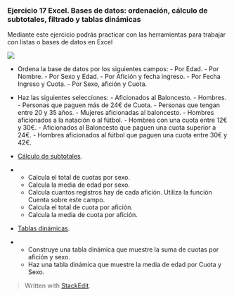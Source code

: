 ### Ejercicio 17 Excel. Bases de datos: ordenación, cálculo de subtotales, filtrado y tablas dinámicas

Mediante este ejercicio podrás practicar con las herramientas para trabajar con listas o bases de datos en Excel

![](http://pruebas.teformas.com/wp-content/uploads/2012/10/bases.jpg)

-   Ordena la base de datos por los siguientes campos:
        -   Por Edad.
        -   Por Nombre.
        -   Por Sexo y Edad.
        -   Por Afición y fecha ingreso.
        -   Por Fecha Ingreso y Cuota.
        -   Por Sexo, afición y Cuota.

  

-  Haz las siguientes selecciones:
        -   Aficionados al Baloncesto.
        -   Hombres.
        -   Personas que paguen más de 24€ de Cuota.
        -   Personas que tengan entre 20 y 35 años.
        -   Mujeres aficionadas al baloncesto.
        -   Hombres aficionados a la natación o al fútbol.
        -   Hombres con una cuota entre 12€ y 30€.
        -   Aficionados al Baloncesto que paguen una cuota superior a 24€.
        -   Hombres aficionados al fútbol que paguen una cuota entre 30€ y 42€.

-   [Cálculo de subtotales](http://pruebas.teformas.com/cursos-de-informatica/curso-excel-ejercicios-practicos/leccion/bases-de-datos-excel/).

-   -   Calcula el total de cuotas por sexo.
    -   Calcula la media de edad por sexo.
    -   Calcula cuantos registros hay de cada afición. Utiliza la función Cuenta sobre este campo.
    -   Calcula el total de cuota por afición.
    -   Calcula la media de cuota por afición.

-   [Tablas dinámicas](http://pruebas.teformas.com/cursos-de-informatica/curso-excel-ejercicios-practicos/leccion/bases-de-datos-excel/).

-   -   Construye una tabla dinámica que muestre la suma de cuotas por afición y sexo.
    -   Haz una tabla dinámica que muestre la media de edad por Cuota y Sexo.


> Written with [StackEdit](https://stackedit.io/).
<!--stackedit_data:
eyJoaXN0b3J5IjpbMjEyNTgwMzk5MF19
-->